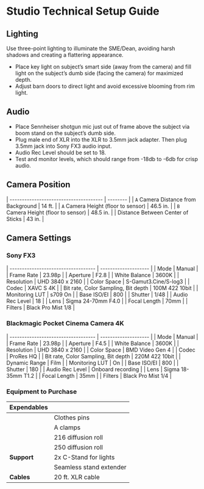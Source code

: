 # Studio Technical Setup Guide

## Lighting
Use three-point lighting to illuminate the SME/Dean, avoiding harsh shadows and creating a flattering appearance.
- Place key light on subject’s smart side (away from the camera) and fill light on the subject’s dumb side (facing the camera) for maximized depth.
- Adjust barn doors to direct light and avoid excessive blooming from rim light.

## Audio
- Place Sennheiser shotgun mic just out of frame above the subject via boom stand on the subject’s dumb side.
- Plug male end of XLR into the XLR to 3.5mm jack adapter. Then plug 3.5mm jack into Sony FX3 audio input.
- Audio Rec Level should be set to 18.
- Test and monitor levels, which should range from -18db to -6db for crisp audio.

## Camera Position
| -------------------------------------- | -------- |
| `A` Camera Distance from Background    | 14 ft.   |
| `A` Camera Height (floor to sensor)    | 46.5 in. |
| `B` Camera Height (floor to sensor)    | 48.5 in. |
| Distance Between Center of Sticks      | 43 in.   |

## Camera Settings
### Sony FX3

| ----------------------------------- | -------------------- |
| Mode                                | Manual               |
| Frame Rate                          | 23.98p               |
| Aperture                            | F2.8                 |
| White Balance                       | 3600K                |
| Resolution                          | UHD 3840 x 2160      |
| Color Space                         | S-Gamut3.Cine/S-log3 |
| Codec                               | XAVC S 4K            |
| Bit rate, Color Sampling, Bit depth | 100M 422 10bit       |
| Monitoring LUT                      | s709 On              |
| Base ISO/EI                         | 800                  |
| Shutter                             | 1/48                 |
| Audio Rec Level                     | 18                   |
| Lens                                | Sigma 24-70mm F4.0   |
| Focal Length                        | 70mm                 |
| Filters                             | Black Pro Mist 1/8   |


### Blackmagic Pocket Cinema Camera 4K

| ----------------------------------- | -------------------- |
| Mode                                | Manual               |
| Frame Rate                          | 23.98p               |
| Aperture                            | F4.5                 |
| White Balance                       | 3600K                |
| Resolution                          | UHD 3840 x 2160      |
| Color Space                         | BMD Video Gen 4      |
| Codec                               | ProRes HQ            |
| Bit rate, Color Sampling, Bit depth | 220M 422 10bit       |
| Dynamic Range                       | Film                 |
| Monitoring LUT                      | On                   |
| Base ISO/EI                         | 800                  |
| Shutter                             | 180                  |
| Audio Rec Level                     | Onboard recording    |
| Lens                                | Sigma 18-35mm T1.2   |
| Focal Length                        | 35mm                 |
| Filters                             | Black Pro Mist 1/4   |

### Equipment to Purchase

| **Expendables** |                         |
|-----------------|-------------------------| 
|                 | Clothes pins            |
|                 | A clamps                |
|                 | 216 diffusion roll      |
|                 | 250 diffusion roll      |
| **Support**     | 2x C-Stand for lights   |
|                 | Seamless stand extender |
| **Cables**      | 20 ft. XLR cable        |
